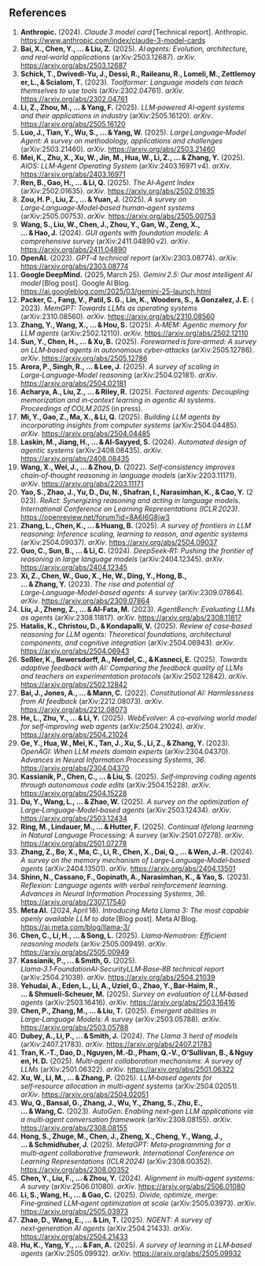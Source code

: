 ## References

1. **Anthropic.** (2024). *Claude 3 model card* [Technical report]. Anthropic. <https://www.anthropic.com/index/claude-3-model-cards>  
2. **Bai, X., Chen, Y., … & Liu, Z.** (2025). *AI agents: Evolution, architecture, and real‑world applications* (arXiv:2503.12687). *arXiv*. <https://arxiv.org/abs/2503.12687>  
3. **Schick, T., Dwivedi‑Yu, J., Dessì, R., Raileanu, R., Lomeli, M., Zettlemoyer, L., & Scialom, T.** (2023). *Toolformer: Language models can teach themselves to use tools* (arXiv:2302.04761). *arXiv*. <https://arxiv.org/abs/2302.04761>  
4. **Li, Z., Zhou, M., … & Yang, F.** (2025). *LLM‑powered AI‑agent systems and their applications in industry* (arXiv:2505.16120). *arXiv*. <https://arxiv.org/abs/2505.16120>  
5. **Luo, J., Tian, Y., Wu, S., … & Yang, W.** (2025). *Large Language‑Model Agent: A survey on methodology, applications and challenges* (arXiv:2503.21460). *arXiv*. <https://arxiv.org/abs/2503.21460>  
6. **Mei, K., Zhu, X., Xu, W., Jin, M., Hua, W., Li, Z., … & Zhang, Y.** (2025). *AIOS: LLM‑Agent Operating System* (arXiv:2403.16971 v4). *arXiv*. <https://arxiv.org/abs/2403.16971>  
7. **Ren, B., Gao, H., … & Li, Q.** (2025). *The AI‑Agent Index* (arXiv:2502.01635). *arXiv*. <https://arxiv.org/abs/2502.01635>  
8. **Zou, H. P., Liu, Z., … & Yuan, J.** (2025). *A survey on Large‑Language‑Model‑based human‑agent systems* (arXiv:2505.00753). *arXiv*. <https://arxiv.org/abs/2505.00753>  
9. **Wang, S., Liu, W., Chen, J., Zhou, Y., Gan, W., Zeng, X., … & Hao, J.** (2024). *GUI agents with foundation models: A comprehensive survey* (arXiv:2411.04890 v2). *arXiv*. <https://arxiv.org/abs/2411.04890>  
10. **OpenAI.** (2023). *GPT‑4 technical report* (arXiv:2303.08774). *arXiv*. <https://arxiv.org/abs/2303.08774>  
11. **Google DeepMind.** (2025, March 25). *Gemini 2.5: Our most intelligent AI model* [Blog post]. Google AI Blog. <https://ai.googleblog.com/2025/03/gemini-25-launch.html>  
12. **Packer, C., Fang, V., Patil, S. G., Lin, K., Wooders, S., & Gonzalez, J. E.** (2023). *MemGPT: Towards LLMs as operating systems* (arXiv:2310.08560). *arXiv*. <https://arxiv.org/abs/2310.08560>  
13. **Zhang, Y., Wang, X., … & Hou, S.** (2025). *A‑MEM: Agentic memory for LLM agents* (arXiv:2502.12110). *arXiv*. <https://arxiv.org/abs/2502.12110>  
14. **Sun, Y., Chen, H., … & Xu, B.** (2025). *Forewarned is fore‑armed: A survey on LLM‑based agents in autonomous cyber‑attacks* (arXiv:2505.12786). *arXiv*. <https://arxiv.org/abs/2505.12786>  
15. **Arora, P., Singh, R., … & Lee, J.** (2025). *A survey of scaling in Large‑Language‑Model reasoning* (arXiv:2504.02181). *arXiv*. <https://arxiv.org/abs/2504.02181>  
16. **Acharya, A., Liu, Z., … & Riley, R.** (2025). *Factored agents: Decoupling memorization and in‑context learning in agentic AI systems*. *Proceedings of COLM 2025* (in press).  
17. **Mi, Y., Gao, Z., Ma, X., & Li, Q.** (2025). *Building LLM agents by incorporating insights from computer systems* (arXiv:2504.04485). *arXiv*. <https://arxiv.org/abs/2504.04485>  
18. **Laskin, M., Jiang, H., … & Al‑Sayyed, S.** (2024). *Automated design of agentic systems* (arXiv:2408.08435). *arXiv*. <https://arxiv.org/abs/2408.08435>  
19. **Wang, X., Wei, J., … & Zhou, D.** (2022). *Self‑consistency improves chain‑of‑thought reasoning in language models* (arXiv:2203.11171). *arXiv*. <https://arxiv.org/abs/2203.11171>  
20. **Yao, S., Zhao, J., Yu, D., Du, N., Shafran, I., Narasimhan, K., & Cao, Y.** (2023). *ReAct: Synergizing reasoning and acting in language models*. *International Conference on Learning Representations (ICLR 2023)*. <https://openreview.net/forum?id=8A6I6G8jw3>  
21. **Zhang, L., Chen, K., … & Huang, B.** (2025). *A survey of frontiers in LLM reasoning: Inference scaling, learning to reason, and agentic systems* (arXiv:2504.09037). *arXiv*. <https://arxiv.org/abs/2504.09037>  
22. **Guo, C., Sun, B., … & Li, C.** (2024). *DeepSeek‑R1: Pushing the frontier of reasoning in large language models* (arXiv:2404.12345). *arXiv*. <https://arxiv.org/abs/2404.12345>  
23. **Xi, Z., Chen, W., Guo, X., He, W., Ding, Y., Hong, B., … & Zhang, Y.** (2023). *The rise and potential of Large‑Language‑Model‑based agents: A survey* (arXiv:2309.07864). *arXiv*. <https://arxiv.org/abs/2309.07864>  
24. **Liu, J., Zheng, Z., … & Al‑Fata, M.** (2023). *AgentBench: Evaluating LLMs as agents* (arXiv:2308.11817). *arXiv*. <https://arxiv.org/abs/2308.11817>  
25. **Hatalis, K., Christou, D., & Kondapalli, V.** (2025). *Review of case‑based reasoning for LLM agents: Theoretical foundations, architectural components, and cognitive integration* (arXiv:2504.06943). *arXiv*. <https://arxiv.org/abs/2504.06943>  
26. **Seßler, K., Bewersdorff, A., Nerdel, C., & Kasneci, E.** (2025). *Towards adaptive feedback with AI: Comparing the feedback quality of LLMs and teachers on experimentation protocols* (arXiv:2502.12842). *arXiv*. <https://arxiv.org/abs/2502.12842>  
27. **Bai, J., Jones, A., … & Mann, C.** (2022). *Constitutional AI: Harmlessness from AI feedback* (arXiv:2212.08073). *arXiv*. <https://arxiv.org/abs/2212.08073>  
28. **He, L., Zhu, Y., … & Li, Y.** (2025). *WebEvolver: A co‑evolving world model for self‑improving web agents* (arXiv:2504.21024). *arXiv*. <https://arxiv.org/abs/2504.21024>  
29. **Ge, Y., Hua, W., Mei, K., Tan, J., Xu, S., Li, Z., & Zhang, Y.** (2023). *OpenAGI: When LLM meets domain experts* (arXiv:2304.04370). *Advances in Neural Information Processing Systems, 36*. <https://arxiv.org/abs/2304.04370>  
30. **Kassianik, P., Chen, C., … & Liu, S.** (2025). *Self‑improving coding agents through autonomous code edits* (arXiv:2504.15228). *arXiv*. <https://arxiv.org/abs/2504.15228>  
31. **Du, Y., Wang, L., … & Zhao, W.** (2025). *A survey on the optimization of Large‑Language‑Model‑based agents* (arXiv:2503.12434). *arXiv*. <https://arxiv.org/abs/2503.12434>  
32. **Ring, M., Lindauer, M., … & Hutter, F.** (2025). *Continual lifelong learning in Natural Language Processing: A survey* (arXiv:2501.07278). *arXiv*. <https://arxiv.org/abs/2501.07278>  
33. **Zhang, Z., Bo, X., Ma, C., Li, R., Chen, X., Dai, Q., … & Wen, J.‑R.** (2024). *A survey on the memory mechanism of Large‑Language‑Model‑based agents* (arXiv:2404.13501). *arXiv*. <https://arxiv.org/abs/2404.13501>  
34. **Shinn, N., Cassano, F., Gopinath, A., Narasimhan, K., & Yao, S.** (2023). *Reflexion: Language agents with verbal reinforcement learning*. *Advances in Neural Information Processing Systems, 36*. <https://arxiv.org/abs/2307.17540>  
35. **Meta AI.** (2024, April 18). *Introducing Meta Llama 3: The most capable openly available LLM to date* [Blog post]. Meta AI Blog. <https://ai.meta.com/blog/llama-3/>  
36. **Chen, C., Li, H., … & Song, L.** (2025). *Llama‑Nemotron: Efficient reasoning models* (arXiv:2505.00949). *arXiv*. <https://arxiv.org/abs/2505.00949>  
37. **Kassianik, P., … & Smith, G.** (2025). *Llama‑3.1‑FoundationAI‑SecurityLLM‑Base‑8B technical report* (arXiv:2504.21039). *arXiv*. <https://arxiv.org/abs/2504.21039>  
38. **Yehudai, A., Eden, L., Li, A., Uziel, G., Zhao, Y., Bar‑Haim, R., … & Shmueli‑Scheuer, M.** (2025). *Survey on evaluation of LLM‑based agents* (arXiv:2503.16416). *arXiv*. <https://arxiv.org/abs/2503.16416>  
39. **Chen, P., Zhang, M., … & Liu, T.** (2025). *Emergent abilities in Large‑Language Models: A survey* (arXiv:2503.05788). *arXiv*. <https://arxiv.org/abs/2503.05788>  
40. **Dubey, A., Li, P., … & Smith, J.** (2024). *The Llama 3 herd of models* (arXiv:2407.21783). *arXiv*. <https://arxiv.org/abs/2407.21783>  
41. **Tran, K.‑T., Dao, D., Nguyen, M.‑D., Pham, Q.‑V., O’Sullivan, B., & Nguyen, H. D.** (2025). *Multi‑agent collaboration mechanisms: A survey of LLMs* (arXiv:2501.06322). *arXiv*. <https://arxiv.org/abs/2501.06322>  
42. **Xu, W., Li, M., … & Zhang, P.** (2025). *LLM‑based agents for self‑resource allocation in multi‑agent systems* (arXiv:2504.02051). *arXiv*. <https://arxiv.org/abs/2504.02051>  
43. **Wu, Q., Bansal, G., Zhang, J., Wu, Y., Zhang, S., Zhu, E., … & Wang, C.** (2023). *AutoGen: Enabling next‑gen LLM applications via a multi‑agent conversation framework* (arXiv:2308.08155). *arXiv*. <https://arxiv.org/abs/2308.08155>  
44. **Hong, S., Zhuge, M., Chen, J., Zheng, X., Cheng, Y., Wang, J., … & Schmidhuber, J.** (2025). *MetaGPT: Meta‑programming for a multi‑agent collaborative framework*. *International Conference on Learning Representations (ICLR 2024)* (arXiv:2308.00352). <https://arxiv.org/abs/2308.00352>  
45. **Chen, Y., Liu, F., … & Zhou, Y.** (2024). *Alignment in multi‑agent systems: A survey* (arXiv:2506.01080). *arXiv*. <https://arxiv.org/abs/2506.01080>  
46. **Li, S., Wang, H., … & Gao, C.** (2025). *Divide, optimize, merge: Fine‑grained LLM‑agent optimization at scale* (arXiv:2505.03973). *arXiv*. <https://arxiv.org/abs/2505.03973>  
47. **Zhao, D., Wang, E., … & Lin, T.** (2025). *NGENT: A survey of next‑generation AI agents* (arXiv:2504.21433). *arXiv*. <https://arxiv.org/abs/2504.21433>  
48. **Hu, K., Yang, Y., … & Fan, A.** (2025). *A survey of learning in LLM‑based agents* (arXiv:2505.09932). *arXiv*. <https://arxiv.org/abs/2505.09932>  
